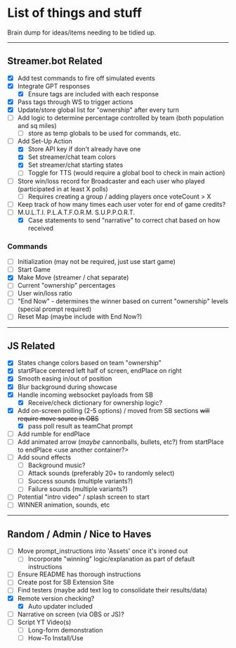 # List of things and stuff
Brain dump for ideas/items needing to be tidied up.

---

## Streamer.bot Related
 - [x] Add test commands to fire off simulated events
 - [x] Integrate GPT responses
    - [x] Ensure tags are included with each response
 - [x] Pass tags through WS to trigger actions
 - [x] Update/store global list for "ownership" after every turn
 - [ ] Add logic to determine percentage controlled by team (both population and sq miles)
    - [ ] store as temp globals to be used for commands, etc.
 - [ ] Add Set-Up Action
    - [x] Store API key if don't already have one
    - [x] Set streamer/chat team colors
    - [x] Set streamer/chat starting states
    - [ ] Toggle for TTS (would require a global bool to check in main action)
 - [ ] Store win/loss record for Broadcaster and each user who played (participated in at least X polls)
    - [ ] Requires creating a group / adding players once voteCount > X
 - [ ] Keep track of how many times each user voter for end of game credits?
 - [ ] M.U.L.T.I. P.L.A.T.F.O.R.M. S.U.P.P.O.R.T.
    - [x] Case statements to send "narrative" to correct chat based on how received
 
 ### Commands
 - [ ] Initialization (may not be required, just use start game)
 - [ ] Start Game
 - [x] Make Move (streamer / chat separate)
 - [ ] Current "ownership" percentages
 - [ ] User win/loss ratio
 - [ ] "End Now" - determines the winner based on current "ownership" levels (special prompt required)
 - [ ] Reset Map (maybe include with End Now?)

---

## JS Related
 - [x] States change colors based on team "ownership"
 - [x] startPlace centered left half of screen, endPlace on right
 - [x] Smooth easing in/out of position
 - [x] Blur background during showcase
 - [x] Handle incoming websocket payloads from SB
    - [x] Receive/check dictionary for ownership logic?
 - [x] Add on-screen polling (2-5 options) / moved from SB sections ~~will require move source in OBS~~
    - [x] pass poll result as teamChat prompt
 - [ ] Add rumble for endPlace
 - [ ] Add animated arrow (*maybe* cannonballs, bullets, etc?) from startPlace to endPlace <use another container?>
 - [ ] Add sound effects
    - [ ] Background music?
    - [ ] Attack sounds (preferably 20+ to randomly select)
    - [ ] Success sounds (multiple variants?)
    - [ ] Failure sounds (multiple variants?)
 - [ ] Potential "intro video" / splash screen to start
 - [ ] WINNER animation, sounds, etc

---

## Random / Admin / Nice to Haves
 - [ ] Move prompt_instructions into 'Assets' once it's ironed out
    - [ ] Incorporate "winning" logic/explanation as part of default instructions
 - [ ] Ensure README has thorough instructions
 - [ ] Create post for SB Extension Site
 - [ ] Find testers (maybe add text log to consolidate their results/data)
 - [x] Remote version checking?
    - [x] Auto updater included
 - [ ] Narrative on screen (via OBS or JS)?
 - [ ] Script YT Video(s)
    - [ ] Long-form demonstration
    - [ ] How-To Install/Use
